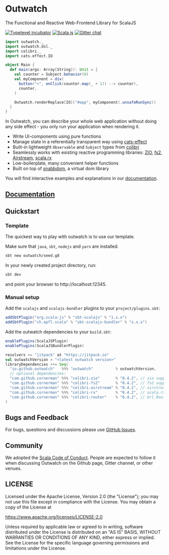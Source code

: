 # Outwatch
The Functional and Reactive Web-Frontend Library for ScalaJS

[![Typelevel incubator](https://img.shields.io/badge/typelevel-incubator-F51C2B.svg)](http://typelevel.org) [![Scala.js](http://www.scala-js.org/assets/badges/scalajs-1.0.0.svg)](http://scala-js.org) [![Gitter chat](https://badges.gitter.im/gitterHQ/gitter.png)](https://gitter.im/Outwatch/Lobby)


```scala
import outwatch._
import outwatch.dsl._
import colibri._
import cats.effect.IO

object Main {
  def main(args: Array[String]): Unit = {
    val counter = Subject.behavior(0)
    val myComponent = div(
      button("+", onClick(counter.map(_ + 1)) --> counter),
      counter,
    )

    Outwatch.renderReplace[IO]("#app", myComponent).unsafeRunSync()
  }
}
```
In Outwatch, you can describe your whole web application without doing any side effect - you only run your application when rendering it.

* Write UI-components using pure functions
* Manage state in a referentially transparent way using [cats-effect](https://github.com/typelevel/cats-effect)
* Built-in lightweight `Observable` and `Subject` types from [colibri](http://github.com/cornerman/colibri)
* Seamlessly works with existing reactive programming libraries: [ZIO](https://github.com/zio/zio), [fs2](https://github.com/typelevel/fs2), [Airstream](https://github.com/raquo/airstream), [scala.rx](https://github.com/lihaoyi/scala.rx)
* Low-boilerplate, many convenient helper functions
* Built on top of [snabbdom](https://github.com/snabbdom/snabbdom), a virtual dom library

You will find interactive examples and explanations in our [documentation](https://outwatch.github.io/docs/readme.html).

## [Documentation](https://outwatch.github.io/docs/readme.html)

## Quickstart

### Template

The quickest way to play with outwatch is to use our template.

Make sure that `java`, `sbt`, `nodejs` and `yarn` are installed.

```bash
sbt new outwatch/seed.g8
```

In your newly created project directory, run:

```bash
sbt dev
```

and point your browser to http://localhost:12345.

### Manual setup

Add the `scalajs` and `scalajs-bundler` plugins to your `project/plugins.sbt`:
```scala
addSbtPlugin("org.scala-js" % "sbt-scalajs" % "1.x.x")
addSbtPlugin("ch.epfl.scala" % "sbt-scalajs-bundler" % "x.x.x")
```

Add the outwatch dependencies to your `build.sbt`:
```scala
enablePlugins(ScalaJSPlugin)
enablePlugins(ScalaJSBundlerPlugin)

resolvers += "jitpack" at "https://jitpack.io"
val outwatchVersion = "<latest outwatch version>"
libraryDependencies ++= Seq(
  "io.github.outwatch"   %%% "outwatch"          % outwatchVersion,
  // optional dependencies:
  "com.github.cornerman" %%% "colibri-zio"       % "0.4.2", // zio support
  "com.github.cornerman" %%% "colibri-fs2"       % "0.4.2", // fs2 support
  "com.github.cornerman" %%% "colibri-airstream" % "0.4.2", // sirstream support
  "com.github.cornerman" %%% "colibri-rx"        % "0.4.2", // scala.rx support
  "com.github.cornerman" %%% "colibri-router"    % "0.4.2", // Url Router support
)

```

## Bugs and Feedback
For bugs, questions and discussions please use [GitHub Issues](https://github.com/outwatch/outwatch/issues).


## Community
We adopted the [Scala Code of Conduct](https://www.scala-lang.org/conduct/). People are expected to follow it when discussing Outwatch on the Github page, Gitter channel, or other venues.

## LICENSE

Licensed under the Apache License, Version 2.0 (the "License");
you may not use this file except in compliance with the License.
You may obtain a copy of the License at

<https://www.apache.org/licenses/LICENSE-2.0>

Unless required by applicable law or agreed to in writing, software
distributed under the License is distributed on an "AS IS" BASIS,
WITHOUT WARRANTIES OR CONDITIONS OF ANY KIND, either express or implied.
See the License for the specific language governing permissions and
limitations under the License.

